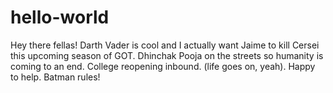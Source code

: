 # hello-world
Hey there fellas! Darth Vader is cool and I actually want Jaime to kill Cersei this upcoming season of GOT.
Dhinchak Pooja on the streets so humanity is coming to an end. College reopening inbound. (life goes on, yeah).
Happy to help. Batman rules! 
